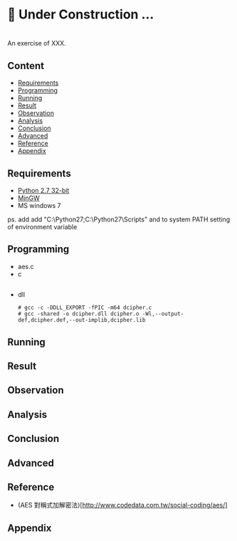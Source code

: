 # 👷 Under Construction ...

# 

##  

An exercise of XXX.

## Content

* [Requirements](#requirements)
* [Programming](#programming)
* [Running](#running)
* [Result](#result) 
* [Observation](#observation)
* [Analysis](#analysis)
* [Conclusion](#conclusion)
* [Advanced](#advanced)
* [Reference](#reference)
* [Appendix](#appendix)

## Requirements

- [Python 2.7 32-bit](https://www.python.org/downloads/release/python-2715/)
- [MinGW](https://sourceforge.net/projects/mingw-w64/) 
- MS windows 7

ps. add
add "C:\Python27;C:\Python27\Scripts" and to system PATH setting of environment variable

## Programming

- aes.c
- c

## 

- dll
  ```
  # gcc -c -DDLL_EXPORT -fPIC -m64 dcipher.c
  # gcc -shared -o dcipher.dll dcipher.o -Wl,--output-def,dcipher.def,--out-implib,dcipher.lib
  ```

## Running

## Result

## Observation

## Analysis

## Conclusion

## Advanced

## Reference

- (AES 對稱式加解密法)[http://www.codedata.com.tw/social-coding/aes/]

## Appendix
